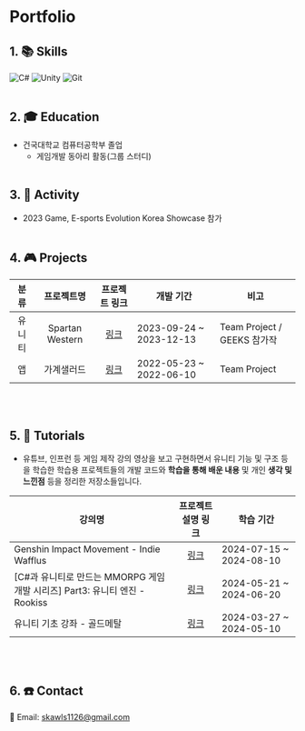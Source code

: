 # **Portfolio**
## 1. :books: Skills
![C#](https://img.shields.io/badge/c%23-%23239120.svg?style=for-the-badge&logo=csharp&logoColor=white) ![Unity](https://img.shields.io/badge/unity-%23000000.svg?style=for-the-badge&logo=unity&logoColor=white) ![Git](https://img.shields.io/badge/git-%23F05033.svg?style=for-the-badge&logo=git&logoColor=white)
</br></br>

## 2. :mortar_board: Education
* 건국대학교 컴퓨터공학부 졸업
  * 게임개발 동아리 활동(그룹 스터디)
</br></br>

## 3.  :runner: Activity
* 2023 Game, E-sports Evolution Korea Showcase 참가
</br></br>

## 4. :video_game: Projects
|분류|프로젝트명|프로젝트 링크|개발 기간|비고|
|:---:|:---:|:---:|---|---|
|유니티|Spartan Western|[링크](https://github.com/UserJin/SpartanWestern)|2023-09-24 ~ 2023-12-13|Team Project / GEEKS 참가작|
|앱|가계샐러드|[링크](https://github.com/UserJin/MobileProgramming)|2022-05-23 ~ 2022-06-10|Team Project|

</br></br>

## 5.  :pencil: Tutorials
* 유튜브, 인프런 등 게임 제작 강의 영상을 보고 구현하면서 유니티 기능 및 구조 등을 학습한 학습용 프로젝트들의 개발 코드와 **학습을 통해 배운 내용** 및 개인 **생각 및 느낀점** 등을 정리한 저장소들입니다.

|강의명|프로젝트 설명 링크|학습 기간|
|---|:---:|---|
|Genshin Impact Movement - Indie Wafflus|[링크](https://github.com/UserJin/GenshinLikeProject)|2024-07-15 ~ 2024-08-10|
|\[C#과 유니티로 만드는 MMORPG 게임 개발 시리즈\] Part3: 유니티 엔진 - Rookiss|[링크](https://github.com/UserJin/MMO_Unity)|2024-05-21 ~ 2024-06-20|
|유니티 기초 강좌 - 골드메탈|[링크](https://github.com/UserJin/GoldMetalTutorials)|2024-03-27 ~ 2024-05-10|

</br></br>

## 6. :phone: Contact
:email: Email: skawls1126@gmail.com
